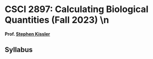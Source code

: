# CSCI 2897: Calculating Biological Quantities (Fall 2023) \n 
__Prof. [Stephen Kissler](mailto:stephen.kissler@colorado.edu)__

## Syllabus 

